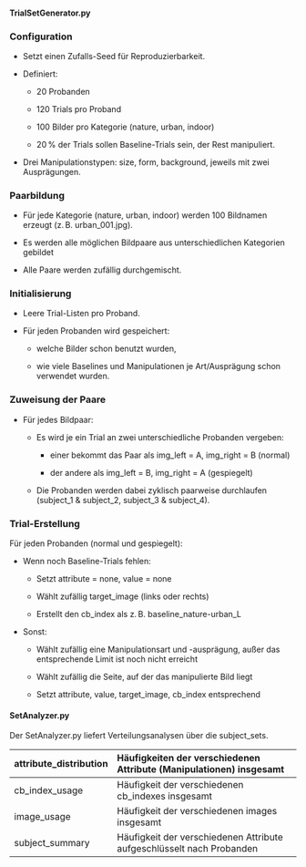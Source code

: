 #### **TrialSetGenerator.py**

### **Configuration**

* Setzt einen Zufalls-Seed für Reproduzierbarkeit.

* Definiert:

  * 20 Probanden

  * 120 Trials pro Proband

  * 100 Bilder pro Kategorie (nature, urban, indoor)

  * 20 % der Trials sollen Baseline-Trials sein, der Rest manipuliert.

* Drei Manipulationstypen: size, form, background, jeweils mit zwei Ausprägungen.

### **Paarbildung**

* Für jede Kategorie (nature, urban, indoor) werden 100 Bildnamen erzeugt (z. B. urban\_001.jpg).

* Es werden alle möglichen Bildpaare aus unterschiedlichen Kategorien gebildet

* Alle Paare werden zufällig durchgemischt.

### **Initialisierung**

* Leere Trial-Listen pro Proband.

* Für jeden Probanden wird gespeichert:

  * welche Bilder schon benutzt wurden,

  * wie viele Baselines und Manipulationen je Art/Ausprägung schon verwendet wurden.

### **Zuweisung der Paare**

* Für jedes Bildpaar:

  * Es wird je ein Trial an zwei unterschiedliche Probanden vergeben:

    * einer bekommt das Paar als img\_left \= A, img\_right \= B (normal)

    * der andere als img\_left \= B, img\_right \= A (gespiegelt)

  * Die Probanden werden dabei zyklisch paarweise durchlaufen (subject\_1 & subject\_2, subject\_3 & subject\_4).

### **Trial-Erstellung**

Für jeden Probanden (normal und gespiegelt):

* Wenn noch Baseline-Trials fehlen:

  * Setzt attribute \= none, value \= none

  * Wählt zufällig target\_image (links oder rechts)

  * Erstellt den cb\_index als z. B. baseline\_nature-urban\_L

* Sonst:

  * Wählt zufällig eine Manipulationsart und \-ausprägung, außer das entsprechende Limit ist noch nicht erreicht

  * Wählt zufällig die Seite, auf der das manipulierte Bild liegt

  * Setzt attribute, value, target\_image, cb\_index entsprechend

#### **SetAnalyzer.py**
Der SetAnalyzer.py liefert Verteilungsanalysen über die subject\_sets.

| attribute\_distribution  | Häufigkeiten der verschiedenen Attribute (Manipulationen) insgesamt |
| :---- | :---- |
| cb\_index\_usage | Häufigkeit der verschiedenen cb\_indexes insgesamt |
| image\_usage | Häufigkeit der verschiedenen images insgesamt |
| subject\_summary | Häufigkeit der verschiedenen Attribute aufgeschlüsselt nach Probanden |

